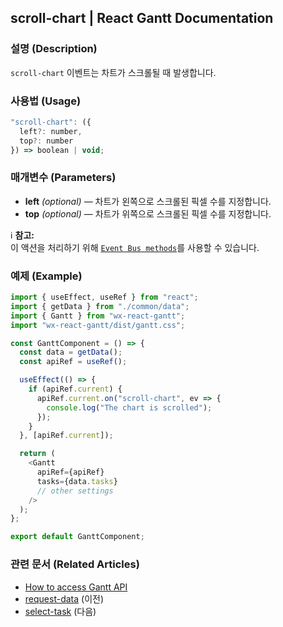 ## scroll-chart | React Gantt Documentation

### 설명 (Description)
`scroll-chart` 이벤트는 차트가 스크롤될 때 발생합니다.

### 사용법 (Usage)
```javascript
"scroll-chart": ({
  left?: number,
  top?: number
}) => boolean | void;
```

### 매개변수 (Parameters)
- **left** *(optional)* — 차트가 왼쪽으로 스크롤된 픽셀 수를 지정합니다.  
- **top** *(optional)* — 차트가 위쪽으로 스크롤된 픽셀 수를 지정합니다.

ℹ️ **참고:**  
이 액션을 처리하기 위해 [`Event Bus methods`](https://docs.svar.dev/react/gantt/api/overview/methods_overview)를 사용할 수 있습니다.

### 예제 (Example)
```javascript
import { useEffect, useRef } from "react";
import { getData } from "./common/data";
import { Gantt } from "wx-react-gantt";
import "wx-react-gantt/dist/gantt.css";

const GanttComponent = () => {
  const data = getData();
  const apiRef = useRef();

  useEffect(() => {
    if (apiRef.current) {
      apiRef.current.on("scroll-chart", ev => {
        console.log("The chart is scrolled");
      });
    }
  }, [apiRef.current]);

  return (
    <Gantt
      apiRef={apiRef}
      tasks={data.tasks}
      // other settings
    />
  );
};

export default GanttComponent;
```

### 관련 문서 (Related Articles)
- [How to access Gantt API](https://docs.svar.dev/react/gantt/api/how_to_access_api)
- [request-data](https://docs.svar.dev/react/gantt/api/actions/request-data) (이전)
- [select-task](https://docs.svar.dev/react/gantt/api/actions/select-task) (다음)
